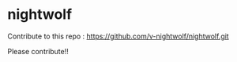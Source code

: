 # nightwolf

Contribute to this repo : https://github.com/v-nightwolf/nightwolf.git

Please contribute!!
